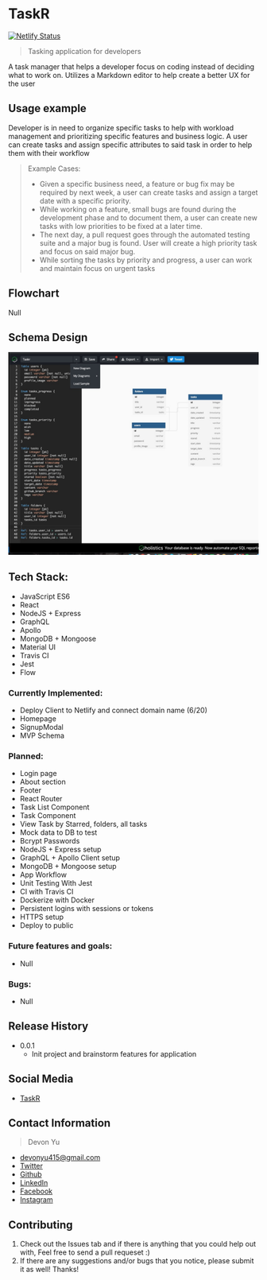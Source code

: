 # TaskR
[![Netlify Status](https://api.netlify.com/api/v1/badges/20f20b87-6101-412c-817c-c678cdfba23c/deploy-status)](https://app.netlify.com/sites/wizardly-lichterman-28d465/deploys)
> Tasking application for developers

A task manager that helps a developer focus on coding instead of deciding what to work on.  Utilizes a Markdown editor to help create a 
better UX for the user

## Usage example

Developer is in need to organize specific tasks to help with workload management and prioritizing specific features and business logic.
A user can create tasks and assign specific attributes to said task in order to help them with their workflow

> Example Cases:
> - Given a specific business need, a feature or bug fix may be required by next week,  a user can create tasks and assign a target date with a specific priority.
> - While working on a feature, small bugs are found during the development phase and to document them, a user can create new tasks with low priorities to be fixed at a later time.
> - The next day, a pull request goes through the automated testing suite and a major bug is found.  User will create a high priority task and focus on said major bug.
> - While sorting the tasks by priority and progress, a user can work and maintain focus on urgent tasks

## Flowchart
Null

## Schema Design
![Schema](https://github.com/devonyu/taskr/blob/master/images/taskrschema.jpg)

## Tech Stack: 
- JavaScript ES6
- React
- NodeJS + Express
- GraphQL
- Apollo
- MongoDB + Mongoose
- Material UI
- Travis CI
- Jest
- Flow

### Currently Implemented:
- Deploy Client to Netlify and connect domain name (6/20)
- Homepage
- SignupModal
- MVP Schema

### Planned:
- Login page
- About section
- Footer
- React Router
- Task List Component
- Task Component
- View Task by Starred, folders, all tasks
- Mock data to DB to test
- Bcrypt Passwords
- NodeJS + Express setup
- GraphQL + Apollo Client setup
- MongoDB + Mongoose setup
- App Workflow
- Unit Testing With Jest
- CI with Travis CI
- Dockerize with Docker
- Persistent logins with sessions or tokens
- HTTPS setup
- Deploy to public

### Future features and goals:
- Null

### Bugs:
- Null

## Release History
* 0.0.1
    * Init project and brainstorm features for application

## Social Media
- [TaskR](http://www.taskr.online)

## Contact Information
> Devon Yu 
- [devonyu415@gmail.com](mailto:devonyu415@gmail.com?subject=Hello)
- [Twitter](https://twitter.com/devonyu_) 
- [Github](https://github.com/devonyu/)
- [LinkedIn](https://linkedin.com/in/devonyu)
- [Facebook](https://facebook.com/devonyu)
- [Instagram](https://instagram.com/devonyu)

## Contributing
1. Check out the Issues tab and if there is anything that you could help out with, Feel free to send a pull requeset :)
2. If there are any suggestions and/or bugs that you notice, please submit it as well!  Thanks!
